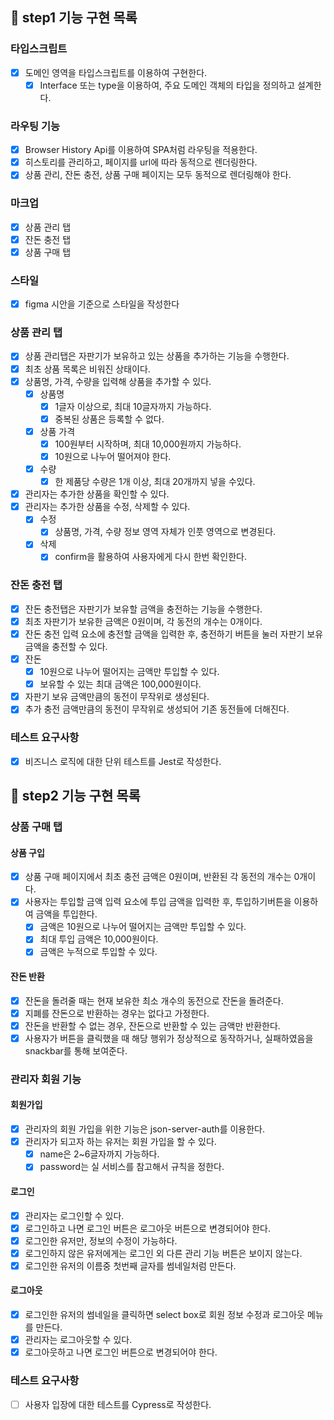 ## 🎯 step1 기능 구현 목록

### 타입스크립트

- [x] 도메인 영역을 타입스크립트를 이용하여 구현한다.
  - [x] Interface 또는 type을 이용하여, 주요 도메인 객체의 타입을 정의하고 설계한다.

### 라우팅 기능

- [x] Browser History Api를 이용하여 SPA처럼 라우팅을 적용한다.
- [x] 히스토리를 관리하고, 페이지를 url에 따라 동적으로 렌더링한다.
- [x] 상품 관리, 잔돈 충전, 상품 구매 페이지는 모두 동적으로 렌더링해야 한다.

### 마크업

- [x] 상품 관리 탭
- [x] 잔돈 충전 탭
- [x] 상품 구매 탭

### 스타일

- [x] figma 시안을 기준으로 스타일을 작성한다

### 상품 관리 탭

- [x] 상품 관리탭은 자판기가 보유하고 있는 상품을 추가하는 기능을 수행한다.
- [x] 최초 상품 목록은 비워진 상태이다.
- [x] 상품명, 가격, 수량을 입력해 상품을 추가할 수 있다.
  - [x] 상품명
    - [x] 1글자 이상으로, 최대 10글자까지 가능하다.
    - [x] 중복된 상품은 등록할 수 없다.
  - [x] 상품 가격
    - [x] 100원부터 시작하며, 최대 10,000원까지 가능하다.
    - [x] 10원으로 나누어 떨어져야 한다.
  - [x] 수량
    - [x] 한 제품당 수량은 1개 이상, 최대 20개까지 넣을 수있다.
- [x] 관리자는 추가한 상품을 확인할 수 있다.
- [x] 관리자는 추가한 상품을 수정, 삭제할 수 있다.
  - [x] 수정
    - [x] 상품명, 가격, 수량 정보 영역 자체가 인풋 영역으로 변경된다.
  - [x] 삭제
    - [x] confirm을 활용하여 사용자에게 다시 한번 확인한다.

### 잔돈 충전 탭

- [x] 잔돈 충전탭은 자판기가 보유할 금액을 충전하는 기능을 수행한다.
- [x] 최초 자판기가 보유한 금액은 0원이며, 각 동전의 개수는 0개이다.
- [x] 잔돈 충전 입력 요소에 충전할 금액을 입력한 후, 충전하기 버튼을 눌러 자판기 보유 금액을 충전할 수 있다.
- [x] 잔돈
  - [x] 10원으로 나누어 떨어지는 금액만 투입할 수 있다.
  - [x] 보유할 수 있는 최대 금액은 100,000원이다.
- [x] 자판기 보유 금액만큼의 동전이 무작위로 생성된다.
- [x] 추가 충전 금액만큼의 동전이 무작위로 생성되어 기존 동전들에 더해진다.

### 테스트 요구사항

- [x] 비즈니스 로직에 대한 단위 테스트를 Jest로 작성한다.

## 🎯 step2 기능 구현 목록

### 상품 구매 탭

#### 상품 구입

- [x] 상품 구매 페이지에서 최초 충전 금액은 0원이며, 반환된 각 동전의 개수는 0개이다.
- [x] 사용자는 투입할 금액 입력 요소에 투입 금액을 입력한 후, 투입하기버튼을 이용하여 금액을 투입한다.
  - [x] 금액은 10원으로 나누어 떨어지는 금액만 투입할 수 있다.
  - [x] 최대 투입 금액은 10,000원이다.
  - [x] 금액은 누적으로 투입할 수 있다.

#### 잔돈 반환

- [x] 잔돈을 돌려줄 때는 현재 보유한 최소 개수의 동전으로 잔돈을 돌려준다.
- [x] 지폐를 잔돈으로 반환하는 경우는 없다고 가정한다.
- [x] 잔돈을 반환할 수 없는 경우, 잔돈으로 반환할 수 있는 금액만 반환한다.
- [x] 사용자가 버튼을 클릭했을 때 해당 행위가 정상적으로 동작하거나, 실패하였음을 snackbar를 통해 보여준다.

### 관리자 회원 기능

#### 회원가입

- [x] 관리자의 회원 가입을 위한 기능은 json-server-auth를 이용한다.
- [x] 관리자가 되고자 하는 유저는 회원 가입을 할 수 있다.
  - [x] name은 2~6글자까지 가능하다.
  - [x] password는 실 서비스를 참고해서 규칙을 정한다.

#### 로그인

- [x] 관리자는 로그인할 수 있다.
- [x] 로그인하고 나면 로그인 버튼은 로그아웃 버튼으로 변경되어야 한다.
- [x] 로그인한 유저만, 정보의 수정이 가능하다.
- [x] 로그인하지 않은 유저에게는 로그인 외 다른 관리 기능 버튼은 보이지 않는다.
- [x] 로그인한 유저의 이름중 첫번째 글자를 썸네일처럼 만든다.

#### 로그아웃

- [x] 로그인한 유저의 썸네일을 클릭하면 select box로 회원 정보 수정과 로그아웃 메뉴를 만든다.
- [x] 관리자는 로그아웃할 수 있다.
- [x] 로그아웃하고 나면 로그인 버튼으로 변경되어야 한다.

### 테스트 요구사항

- [ ] 사용자 입장에 대한 테스트를 Cypress로 작성한다.

